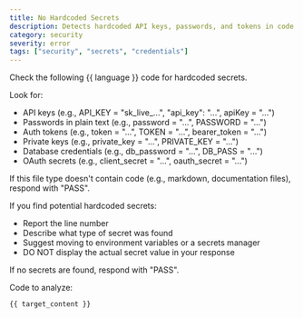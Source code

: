 ```yaml
---
title: No Hardcoded Secrets
description: Detects hardcoded API keys, passwords, and tokens in code
category: security
severity: error
tags: ["security", "secrets", "credentials"]
---
```


Check the following {{ language }} code for hardcoded secrets.

Look for:
- API keys (e.g., API_KEY = "sk_live_...", "api_key": "...", apiKey = "...")
- Passwords in plain text (e.g., password = "...", PASSWORD = "...")
- Auth tokens (e.g., token = "...", TOKEN = "...", bearer_token = "...")
- Private keys (e.g., private_key = "...", PRIVATE_KEY = "...")
- Database credentials (e.g., db_password = "...", DB_PASS = "...")
- OAuth secrets (e.g., client_secret = "...", oauth_secret = "...")

If this file type doesn't contain code (e.g., markdown, documentation files), respond with "PASS".

If you find potential hardcoded secrets:
- Report the line number
- Describe what type of secret was found
- Suggest moving to environment variables or a secrets manager
- DO NOT display the actual secret value in your response

If no secrets are found, respond with "PASS".

Code to analyze:
```
{{ target_content }}
```
